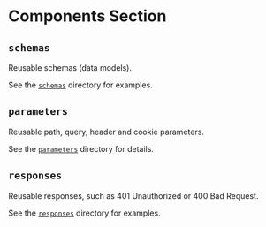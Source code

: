 # Components Section

## `schemas`

Reusable schemas (data models).

See the [`schemas`](schemas/README.md) directory for examples.


## `parameters`

Reusable path, query, header and cookie parameters.

See the [`parameters`](parameters/README.md) directory for details.


## `responses`

Reusable responses, such as 401 Unauthorized or 400 Bad Request.

See the [`responses`](responses/README.md) directory for examples.
